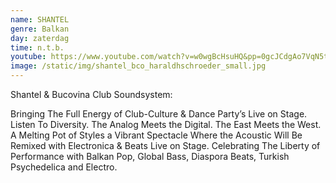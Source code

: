 ```yaml
---
name: SHANTEL
genre: Balkan
day: zaterdag
time: n.t.b.
youtube: https://www.youtube.com/watch?v=w0wgBcHsuHQ&pp=0gcJCdgAo7VqN5tD
image: /static/img/shantel_bco_haraldhschroeder_small.jpg
---
```

Shantel & Bucovina Club Soundsystem:

Bringing The Full Energy of Club-Culture & Dance Party’s Live on Stage. Listen To 
Diversity. The Analog Meets the Digital. The East Meets the West. A Melting Pot of
Styles a Vibrant Spectacle Where the Acoustic Will Be Remixed with Electronica &
Beats Live on Stage. Celebrating The Liberty of Performance with Balkan Pop,
Global Bass, Diaspora Beats, Turkish Psychedelica and Electro.